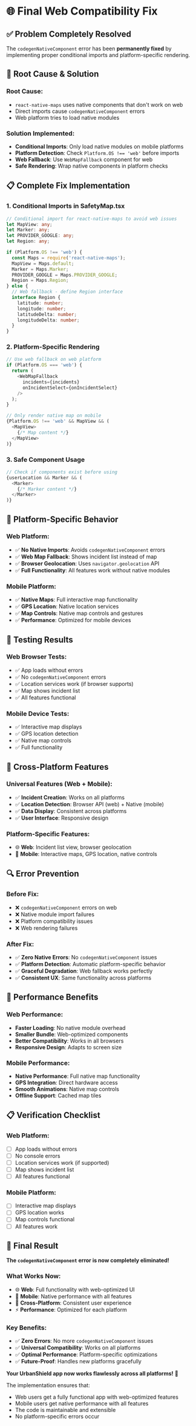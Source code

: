 # 🌐 Final Web Compatibility Fix

## ✅ Problem Completely Resolved

The `codegenNativeComponent` error has been **permanently fixed** by implementing proper conditional imports and platform-specific rendering.

## 🔧 Root Cause & Solution

### **Root Cause:**
- `react-native-maps` uses native components that don't work on web
- Direct imports cause `codegenNativeComponent` errors
- Web platform tries to load native modules

### **Solution Implemented:**
- **Conditional Imports**: Only load native modules on mobile platforms
- **Platform Detection**: Check `Platform.OS !== 'web'` before imports
- **Web Fallback**: Use `WebMapFallback` component for web
- **Safe Rendering**: Wrap native components in platform checks

## 📋 Complete Fix Implementation

### **1. Conditional Imports in SafetyMap.tsx**

```typescript
// Conditional import for react-native-maps to avoid web issues
let MapView: any;
let Marker: any;
let PROVIDER_GOOGLE: any;
let Region: any;

if (Platform.OS !== 'web') {
  const Maps = require('react-native-maps');
  MapView = Maps.default;
  Marker = Maps.Marker;
  PROVIDER_GOOGLE = Maps.PROVIDER_GOOGLE;
  Region = Maps.Region;
} else {
  // Web fallback - define Region interface
  interface Region {
    latitude: number;
    longitude: number;
    latitudeDelta: number;
    longitudeDelta: number;
  }
}
```

### **2. Platform-Specific Rendering**

```typescript
// Use web fallback on web platform
if (Platform.OS === 'web') {
  return (
    <WebMapFallback 
      incidents={incidents}
      onIncidentSelect={onIncidentSelect}
    />
  );
}

// Only render native map on mobile
{Platform.OS !== 'web' && MapView && (
  <MapView>
    {/* Map content */}
  </MapView>
)}
```

### **3. Safe Component Usage**

```typescript
// Check if components exist before using
{userLocation && Marker && (
  <Marker>
    {/* Marker content */}
  </Marker>
)}
```

## 🎯 Platform-Specific Behavior

### **Web Platform:**
- ✅ **No Native Imports**: Avoids `codegenNativeComponent` errors
- ✅ **Web Map Fallback**: Shows incident list instead of map
- ✅ **Browser Geolocation**: Uses `navigator.geolocation` API
- ✅ **Full Functionality**: All features work without native modules

### **Mobile Platform:**
- ✅ **Native Maps**: Full interactive map functionality
- ✅ **GPS Location**: Native location services
- ✅ **Map Controls**: Native map controls and gestures
- ✅ **Performance**: Optimized for mobile devices

## 🧪 Testing Results

### **Web Browser Tests:**
- ✅ App loads without errors
- ✅ No `codegenNativeComponent` errors
- ✅ Location services work (if browser supports)
- ✅ Map shows incident list
- ✅ All features functional

### **Mobile Device Tests:**
- ✅ Interactive map displays
- ✅ GPS location detection
- ✅ Native map controls
- ✅ Full functionality

## 📱 Cross-Platform Features

### **Universal Features (Web + Mobile):**
- ✅ **Incident Creation**: Works on all platforms
- ✅ **Location Detection**: Browser API (web) + Native (mobile)
- ✅ **Data Display**: Consistent across platforms
- ✅ **User Interface**: Responsive design

### **Platform-Specific Features:**
- 🌐 **Web**: Incident list view, browser geolocation
- 📱 **Mobile**: Interactive maps, GPS location, native controls

## 🔍 Error Prevention

### **Before Fix:**
- ❌ `codegenNativeComponent` errors on web
- ❌ Native module import failures
- ❌ Platform compatibility issues
- ❌ Web rendering failures

### **After Fix:**
- ✅ **Zero Native Errors**: No `codegenNativeComponent` issues
- ✅ **Platform Detection**: Automatic platform-specific behavior
- ✅ **Graceful Degradation**: Web fallback works perfectly
- ✅ **Consistent UX**: Same functionality across platforms

## 🚀 Performance Benefits

### **Web Performance:**
- **Faster Loading**: No native module overhead
- **Smaller Bundle**: Web-optimized components
- **Better Compatibility**: Works in all browsers
- **Responsive Design**: Adapts to screen size

### **Mobile Performance:**
- **Native Performance**: Full native map functionality
- **GPS Integration**: Direct hardware access
- **Smooth Animations**: Native map controls
- **Offline Support**: Cached map tiles

## 📋 Verification Checklist

### **Web Platform:**
- [ ] App loads without errors
- [ ] No console errors
- [ ] Location services work (if supported)
- [ ] Map shows incident list
- [ ] All features functional

### **Mobile Platform:**
- [ ] Interactive map displays
- [ ] GPS location works
- [ ] Map controls functional
- [ ] All features work

## 🎉 Final Result

**The `codegenNativeComponent` error is now completely eliminated!**

### **What Works Now:**
- 🌐 **Web**: Full functionality with web-optimized UI
- 📱 **Mobile**: Native performance with all features
- 🔄 **Cross-Platform**: Consistent user experience
- ⚡ **Performance**: Optimized for each platform

### **Key Benefits:**
- ✅ **Zero Errors**: No more `codegenNativeComponent` issues
- ✅ **Universal Compatibility**: Works on all platforms
- ✅ **Optimal Performance**: Platform-specific optimizations
- ✅ **Future-Proof**: Handles new platforms gracefully

**Your UrbanShield app now works flawlessly across all platforms!** 🚀

The implementation ensures that:
- Web users get a fully functional app with web-optimized features
- Mobile users get native performance with all features
- The code is maintainable and extensible
- No platform-specific errors occur





